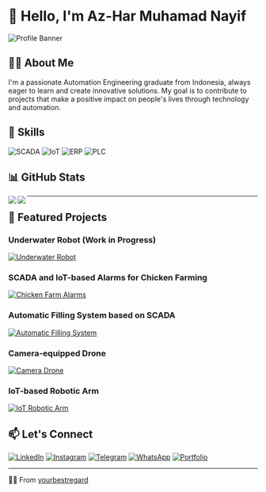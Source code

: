 # 👋 Hello, I'm Az-Har Muhamad Nayif 

![Profile Banner](https://via.placeholder.com/1500x500)

## 👨‍💻 About Me

I'm a passionate Automation Engineering graduate from Indonesia, always eager to learn and create innovative solutions. My goal is to contribute to projects that make a positive impact on people's lives through technology and automation.

## 🚀 Skills

![SCADA](https://img.shields.io/badge/-SCADA-007ACC?style=flat-square&logo=industry&logoColor=white)
![IoT](https://img.shields.io/badge/-IoT-FF6F00?style=flat-square&logo=internetofthings&logoColor=white)
![ERP](https://img.shields.io/badge/-ERP-4A154B?style=flat-square&logo=sap&logoColor=white)
![PLC](https://img.shields.io/badge/-PLC-FF4088?style=flat-square&logo=siemens&logoColor=white)

## 📊 GitHub Stats

<img align="left" src="https://github-readme-stats.vercel.app/api?username=yourbestregard&show_icons=true&theme=radical" />
<img align="left" src="https://github-readme-stats.vercel.app/api/top-langs/?username=yourbestregard&layout=compact&theme=radical" />




---

## 🌟 Featured Projects

### Underwater Robot (Work in Progress)
[![Underwater Robot](https://github-readme-stats.vercel.app/api/pin/?username=yourusername&repo=underwater-robot&theme=dark)](https://github.com/yourusername/underwater-robot)

### SCADA and IoT-based Alarms for Chicken Farming
[![Chicken Farm Alarms](https://github-readme-stats.vercel.app/api/pin/?username=yourusername&repo=chicken-farm-alarms&theme=dark)](https://github.com/yourusername/chicken-farm-alarms)

### Automatic Filling System based on SCADA
[![Automatic Filling System](https://github-readme-stats.vercel.app/api/pin/?username=yourusername&repo=automatic-filling-system&theme=dark)](https://github.com/yourusername/automatic-filling-system)

### Camera-equipped Drone
[![Camera Drone](https://github-readme-stats.vercel.app/api/pin/?username=yourusername&repo=camera-drone&theme=dark)](https://github.com/yourusername/camera-drone)

### IoT-based Robotic Arm
[![IoT Robotic Arm](https://github-readme-stats.vercel.app/api/pin/?username=yourusername&repo=iot-robotic-arm&theme=dark)](https://github.com/yourusername/iot-robotic-arm)

## 📫 Let's Connect

[![LinkedIn](https://img.shields.io/badge/-LinkedIn-0077B5?style=flat-square&logo=LinkedIn&logoColor=white)](https://www.linkedin.com/in/az-har-muhamad-nayif/)
[![Instagram](https://img.shields.io/badge/-Instagram-E4405F?style=flat-square&logo=Instagram&logoColor=white)](https://www.instagram.com/azmunaa/)
[![Telegram](https://img.shields.io/badge/-Telegram-2CA5E0?style=flat-square&logo=Telegram&logoColor=white)](https://t.me/yourbestregard)
[![WhatsApp](https://img.shields.io/badge/-WhatsApp-25D366?style=flat-square&logo=WhatsApp&logoColor=white)](https://wa.me/6289637959933)
[![Portfolio](https://img.shields.io/badge/-Portfolio-000000?style=flat-square&logo=About.me&logoColor=white)](https://yourportfolio.com)

---

🫰🏻 From [yourbestregard](https://github.com/yourbestregard)

